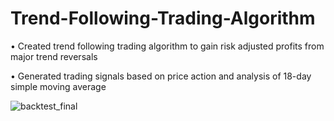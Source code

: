 # Trend-Following-Trading-Algorithm

•	Created trend following trading algorithm to gain risk adjusted profits from major trend reversals

•	Generated trading signals based on price action and analysis of 18-day simple moving average

![backtest_final](https://user-images.githubusercontent.com/35648851/98486673-19f8d300-221f-11eb-9fdf-6d7d2b2b99ed.png)
